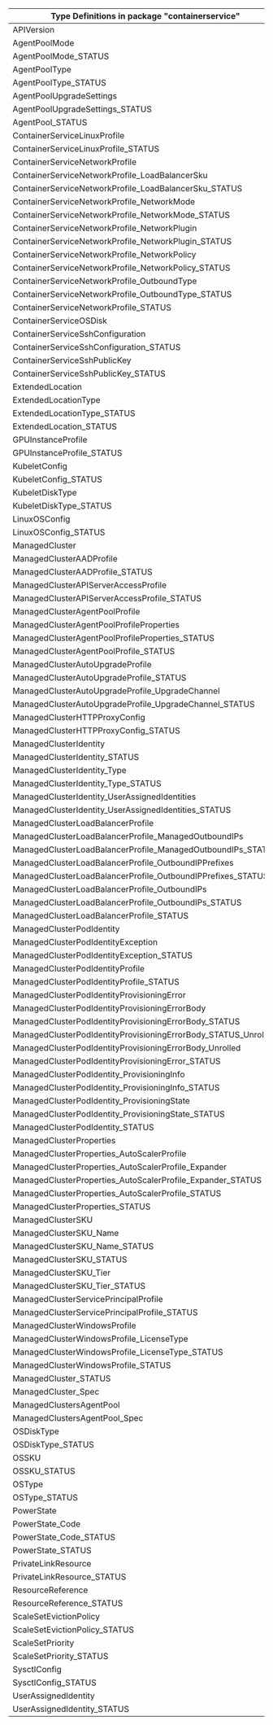 | Type Definitions in package "containerservice"                 | v1alpha1api20210501 | v1beta20210501 |
|----------------------------------------------------------------|---------------------|----------------|
| APIVersion                                                     | v1alpha1api20210501 | v1beta20210501 |
| AgentPoolMode                                                  | v1alpha1api20210501 | v1beta20210501 |
| AgentPoolMode_STATUS                                           | v1alpha1api20210501 | v1beta20210501 |
| AgentPoolType                                                  | v1alpha1api20210501 | v1beta20210501 |
| AgentPoolType_STATUS                                           | v1alpha1api20210501 | v1beta20210501 |
| AgentPoolUpgradeSettings                                       | v1alpha1api20210501 | v1beta20210501 |
| AgentPoolUpgradeSettings_STATUS                                | v1alpha1api20210501 | v1beta20210501 |
| AgentPool_STATUS                                               | v1alpha1api20210501 | v1beta20210501 |
| ContainerServiceLinuxProfile                                   | v1alpha1api20210501 | v1beta20210501 |
| ContainerServiceLinuxProfile_STATUS                            | v1alpha1api20210501 | v1beta20210501 |
| ContainerServiceNetworkProfile                                 | v1alpha1api20210501 | v1beta20210501 |
| ContainerServiceNetworkProfile_LoadBalancerSku                 | v1alpha1api20210501 | v1beta20210501 |
| ContainerServiceNetworkProfile_LoadBalancerSku_STATUS          | v1alpha1api20210501 | v1beta20210501 |
| ContainerServiceNetworkProfile_NetworkMode                     | v1alpha1api20210501 | v1beta20210501 |
| ContainerServiceNetworkProfile_NetworkMode_STATUS              | v1alpha1api20210501 | v1beta20210501 |
| ContainerServiceNetworkProfile_NetworkPlugin                   | v1alpha1api20210501 | v1beta20210501 |
| ContainerServiceNetworkProfile_NetworkPlugin_STATUS            | v1alpha1api20210501 | v1beta20210501 |
| ContainerServiceNetworkProfile_NetworkPolicy                   | v1alpha1api20210501 | v1beta20210501 |
| ContainerServiceNetworkProfile_NetworkPolicy_STATUS            | v1alpha1api20210501 | v1beta20210501 |
| ContainerServiceNetworkProfile_OutboundType                    | v1alpha1api20210501 | v1beta20210501 |
| ContainerServiceNetworkProfile_OutboundType_STATUS             | v1alpha1api20210501 | v1beta20210501 |
| ContainerServiceNetworkProfile_STATUS                          | v1alpha1api20210501 | v1beta20210501 |
| ContainerServiceOSDisk                                         | v1alpha1api20210501 | v1beta20210501 |
| ContainerServiceSshConfiguration                               | v1alpha1api20210501 | v1beta20210501 |
| ContainerServiceSshConfiguration_STATUS                        | v1alpha1api20210501 | v1beta20210501 |
| ContainerServiceSshPublicKey                                   | v1alpha1api20210501 | v1beta20210501 |
| ContainerServiceSshPublicKey_STATUS                            | v1alpha1api20210501 | v1beta20210501 |
| ExtendedLocation                                               | v1alpha1api20210501 | v1beta20210501 |
| ExtendedLocationType                                           | v1alpha1api20210501 | v1beta20210501 |
| ExtendedLocationType_STATUS                                    | v1alpha1api20210501 | v1beta20210501 |
| ExtendedLocation_STATUS                                        | v1alpha1api20210501 | v1beta20210501 |
| GPUInstanceProfile                                             | v1alpha1api20210501 | v1beta20210501 |
| GPUInstanceProfile_STATUS                                      | v1alpha1api20210501 | v1beta20210501 |
| KubeletConfig                                                  | v1alpha1api20210501 | v1beta20210501 |
| KubeletConfig_STATUS                                           | v1alpha1api20210501 | v1beta20210501 |
| KubeletDiskType                                                | v1alpha1api20210501 | v1beta20210501 |
| KubeletDiskType_STATUS                                         | v1alpha1api20210501 | v1beta20210501 |
| LinuxOSConfig                                                  | v1alpha1api20210501 | v1beta20210501 |
| LinuxOSConfig_STATUS                                           | v1alpha1api20210501 | v1beta20210501 |
| ManagedCluster                                                 | v1alpha1api20210501 | v1beta20210501 |
| ManagedClusterAADProfile                                       | v1alpha1api20210501 | v1beta20210501 |
| ManagedClusterAADProfile_STATUS                                | v1alpha1api20210501 | v1beta20210501 |
| ManagedClusterAPIServerAccessProfile                           | v1alpha1api20210501 | v1beta20210501 |
| ManagedClusterAPIServerAccessProfile_STATUS                    | v1alpha1api20210501 | v1beta20210501 |
| ManagedClusterAgentPoolProfile                                 | v1alpha1api20210501 | v1beta20210501 |
| ManagedClusterAgentPoolProfileProperties                       | v1alpha1api20210501 | v1beta20210501 |
| ManagedClusterAgentPoolProfileProperties_STATUS                | v1alpha1api20210501 | v1beta20210501 |
| ManagedClusterAgentPoolProfile_STATUS                          | v1alpha1api20210501 | v1beta20210501 |
| ManagedClusterAutoUpgradeProfile                               | v1alpha1api20210501 | v1beta20210501 |
| ManagedClusterAutoUpgradeProfile_STATUS                        | v1alpha1api20210501 | v1beta20210501 |
| ManagedClusterAutoUpgradeProfile_UpgradeChannel                | v1alpha1api20210501 | v1beta20210501 |
| ManagedClusterAutoUpgradeProfile_UpgradeChannel_STATUS         | v1alpha1api20210501 | v1beta20210501 |
| ManagedClusterHTTPProxyConfig                                  | v1alpha1api20210501 | v1beta20210501 |
| ManagedClusterHTTPProxyConfig_STATUS                           | v1alpha1api20210501 | v1beta20210501 |
| ManagedClusterIdentity                                         | v1alpha1api20210501 | v1beta20210501 |
| ManagedClusterIdentity_STATUS                                  | v1alpha1api20210501 | v1beta20210501 |
| ManagedClusterIdentity_Type                                    | v1alpha1api20210501 | v1beta20210501 |
| ManagedClusterIdentity_Type_STATUS                             | v1alpha1api20210501 | v1beta20210501 |
| ManagedClusterIdentity_UserAssignedIdentities                  | v1alpha1api20210501 | v1beta20210501 |
| ManagedClusterIdentity_UserAssignedIdentities_STATUS           | v1alpha1api20210501 | v1beta20210501 |
| ManagedClusterLoadBalancerProfile                              | v1alpha1api20210501 | v1beta20210501 |
| ManagedClusterLoadBalancerProfile_ManagedOutboundIPs           | v1alpha1api20210501 | v1beta20210501 |
| ManagedClusterLoadBalancerProfile_ManagedOutboundIPs_STATUS    | v1alpha1api20210501 | v1beta20210501 |
| ManagedClusterLoadBalancerProfile_OutboundIPPrefixes           | v1alpha1api20210501 | v1beta20210501 |
| ManagedClusterLoadBalancerProfile_OutboundIPPrefixes_STATUS    | v1alpha1api20210501 | v1beta20210501 |
| ManagedClusterLoadBalancerProfile_OutboundIPs                  | v1alpha1api20210501 | v1beta20210501 |
| ManagedClusterLoadBalancerProfile_OutboundIPs_STATUS           | v1alpha1api20210501 | v1beta20210501 |
| ManagedClusterLoadBalancerProfile_STATUS                       | v1alpha1api20210501 | v1beta20210501 |
| ManagedClusterPodIdentity                                      | v1alpha1api20210501 | v1beta20210501 |
| ManagedClusterPodIdentityException                             | v1alpha1api20210501 | v1beta20210501 |
| ManagedClusterPodIdentityException_STATUS                      | v1alpha1api20210501 | v1beta20210501 |
| ManagedClusterPodIdentityProfile                               | v1alpha1api20210501 | v1beta20210501 |
| ManagedClusterPodIdentityProfile_STATUS                        | v1alpha1api20210501 | v1beta20210501 |
| ManagedClusterPodIdentityProvisioningError                     | v1alpha1api20210501 | v1beta20210501 |
| ManagedClusterPodIdentityProvisioningErrorBody                 | v1alpha1api20210501 | v1beta20210501 |
| ManagedClusterPodIdentityProvisioningErrorBody_STATUS          | v1alpha1api20210501 | v1beta20210501 |
| ManagedClusterPodIdentityProvisioningErrorBody_STATUS_Unrolled | v1alpha1api20210501 | v1beta20210501 |
| ManagedClusterPodIdentityProvisioningErrorBody_Unrolled        | v1alpha1api20210501 | v1beta20210501 |
| ManagedClusterPodIdentityProvisioningError_STATUS              | v1alpha1api20210501 | v1beta20210501 |
| ManagedClusterPodIdentity_ProvisioningInfo                     | v1alpha1api20210501 | v1beta20210501 |
| ManagedClusterPodIdentity_ProvisioningInfo_STATUS              | v1alpha1api20210501 | v1beta20210501 |
| ManagedClusterPodIdentity_ProvisioningState                    | v1alpha1api20210501 | v1beta20210501 |
| ManagedClusterPodIdentity_ProvisioningState_STATUS             | v1alpha1api20210501 | v1beta20210501 |
| ManagedClusterPodIdentity_STATUS                               | v1alpha1api20210501 | v1beta20210501 |
| ManagedClusterProperties                                       | v1alpha1api20210501 | v1beta20210501 |
| ManagedClusterProperties_AutoScalerProfile                     | v1alpha1api20210501 | v1beta20210501 |
| ManagedClusterProperties_AutoScalerProfile_Expander            | v1alpha1api20210501 | v1beta20210501 |
| ManagedClusterProperties_AutoScalerProfile_Expander_STATUS     | v1alpha1api20210501 | v1beta20210501 |
| ManagedClusterProperties_AutoScalerProfile_STATUS              | v1alpha1api20210501 | v1beta20210501 |
| ManagedClusterProperties_STATUS                                | v1alpha1api20210501 | v1beta20210501 |
| ManagedClusterSKU                                              | v1alpha1api20210501 | v1beta20210501 |
| ManagedClusterSKU_Name                                         | v1alpha1api20210501 | v1beta20210501 |
| ManagedClusterSKU_Name_STATUS                                  | v1alpha1api20210501 | v1beta20210501 |
| ManagedClusterSKU_STATUS                                       | v1alpha1api20210501 | v1beta20210501 |
| ManagedClusterSKU_Tier                                         | v1alpha1api20210501 | v1beta20210501 |
| ManagedClusterSKU_Tier_STATUS                                  | v1alpha1api20210501 | v1beta20210501 |
| ManagedClusterServicePrincipalProfile                          | v1alpha1api20210501 | v1beta20210501 |
| ManagedClusterServicePrincipalProfile_STATUS                   | v1alpha1api20210501 | v1beta20210501 |
| ManagedClusterWindowsProfile                                   | v1alpha1api20210501 | v1beta20210501 |
| ManagedClusterWindowsProfile_LicenseType                       | v1alpha1api20210501 | v1beta20210501 |
| ManagedClusterWindowsProfile_LicenseType_STATUS                | v1alpha1api20210501 | v1beta20210501 |
| ManagedClusterWindowsProfile_STATUS                            | v1alpha1api20210501 | v1beta20210501 |
| ManagedCluster_STATUS                                          | v1alpha1api20210501 | v1beta20210501 |
| ManagedCluster_Spec                                            | v1alpha1api20210501 | v1beta20210501 |
| ManagedClustersAgentPool                                       | v1alpha1api20210501 | v1beta20210501 |
| ManagedClustersAgentPool_Spec                                  | v1alpha1api20210501 | v1beta20210501 |
| OSDiskType                                                     | v1alpha1api20210501 | v1beta20210501 |
| OSDiskType_STATUS                                              | v1alpha1api20210501 | v1beta20210501 |
| OSSKU                                                          | v1alpha1api20210501 | v1beta20210501 |
| OSSKU_STATUS                                                   | v1alpha1api20210501 | v1beta20210501 |
| OSType                                                         | v1alpha1api20210501 | v1beta20210501 |
| OSType_STATUS                                                  | v1alpha1api20210501 | v1beta20210501 |
| PowerState                                                     | v1alpha1api20210501 | v1beta20210501 |
| PowerState_Code                                                | v1alpha1api20210501 | v1beta20210501 |
| PowerState_Code_STATUS                                         | v1alpha1api20210501 | v1beta20210501 |
| PowerState_STATUS                                              | v1alpha1api20210501 | v1beta20210501 |
| PrivateLinkResource                                            | v1alpha1api20210501 | v1beta20210501 |
| PrivateLinkResource_STATUS                                     | v1alpha1api20210501 | v1beta20210501 |
| ResourceReference                                              | v1alpha1api20210501 | v1beta20210501 |
| ResourceReference_STATUS                                       | v1alpha1api20210501 | v1beta20210501 |
| ScaleSetEvictionPolicy                                         | v1alpha1api20210501 | v1beta20210501 |
| ScaleSetEvictionPolicy_STATUS                                  | v1alpha1api20210501 | v1beta20210501 |
| ScaleSetPriority                                               | v1alpha1api20210501 | v1beta20210501 |
| ScaleSetPriority_STATUS                                        | v1alpha1api20210501 | v1beta20210501 |
| SysctlConfig                                                   | v1alpha1api20210501 | v1beta20210501 |
| SysctlConfig_STATUS                                            | v1alpha1api20210501 | v1beta20210501 |
| UserAssignedIdentity                                           | v1alpha1api20210501 | v1beta20210501 |
| UserAssignedIdentity_STATUS                                    | v1alpha1api20210501 | v1beta20210501 |
